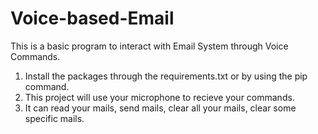 # Voice-based-Email
This is a basic program to interact with Email System through Voice Commands.
1. Install the packages through the requirements.txt or  by using the pip command.
2. This project will use your microphone to recieve your commands.
3. It can read your mails, send mails, clear all your mails, clear some specific mails.
